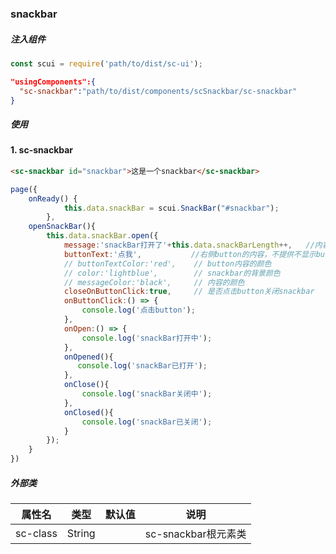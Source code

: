 ### snackbar

##### 注入组件

```js
const scui = require('path/to/dist/sc-ui');
```

```json
"usingComponents":{
  "sc-snackbar":"path/to/dist/components/scSnackbar/sc-snackbar"
}
```

##### 使用

#### 1. sc-snackbar

```html
<sc-snackbar id="snackbar">这是一个snackbar</sc-snackbar>
```

```js
page({
    onReady() {
            this.data.snackBar = scui.SnackBar("#snackbar");
        },
    openSnackBar(){
        this.data.snackBar.open({
            message:'snackBar打开了'+this.data.snackBarLength++,   //内容
            buttonText:'点我',           //右侧button的内容，不提供不显示button
            // buttonTextColor:'red',    // button内容的颜色
            // color:'lightblue',        // snackbar的背景颜色
            // messageColor:'black',     // 内容的颜色
            closeOnButtonClick:true,     // 是否点击button关闭snackbar
            onButtonClick:() => {
                console.log('点击button');
            },
            onOpen:() => {
                console.log('snackBar打开中');
            },
            onOpened(){
               console.log('snackBar已打开');
            },
            onClose(){
                console.log('snackBar关闭中');
            },
            onClosed(){
                console.log('snackBar已关闭');
            }
        });
    }
})
```

##### 外部类
| 属性名  | 类型  |	默认值 |	说明 |
| ------------ | ------------ | ------------ | ------------ |
| sc-class| String | | sc-snackbar根元素类|